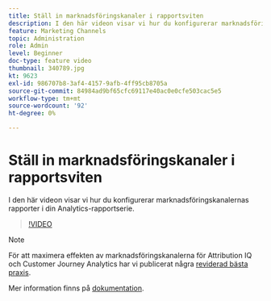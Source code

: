 ```yaml
---
title: Ställ in marknadsföringskanaler i rapportsviten
description: I den här videon visar vi hur du konfigurerar marknadsföringskanalernas rapporter i din Analytics-rapportserie.
feature: Marketing Channels
topic: Administration
role: Admin
level: Beginner
doc-type: feature video
thumbnail: 340789.jpg
kt: 9623
exl-id: 986707b8-3af4-4157-9afb-4ff95cb8705a
source-git-commit: 84984ad9bf65cfc69117e40ac0e0cfe503cac5e5
workflow-type: tm+mt
source-wordcount: '92'
ht-degree: 0%

---
```


# Ställ in marknadsföringskanaler i rapportsviten

I den här videon visar vi hur du konfigurerar marknadsföringskanalernas rapporter i din Analytics-rapportserie.

>[!VIDEO](https://video.tv.adobe.com/v/340789/?quality=12&learn=on)

>[!NOTE]
>
>För att maximera effekten av marknadsföringskanalerna för Attribution IQ och Customer Journey Analytics har vi publicerat några [reviderad bästa praxis](https://experienceleague.adobe.com/docs/analytics/components/marketing-channels/mchannel-best-practices.html?lang=en).

Mer information finns på [dokumentation](https://experienceleague.adobe.com/docs/analytics/components/marketing-channels/c-getting-started-mchannel.html?lang=en).
